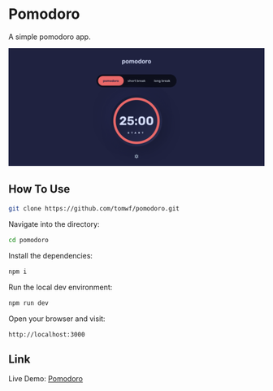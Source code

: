 # Pomodoro

A simple pomodoro app.

![](./screenshot.png)

## How To Use

```bash
git clone https://github.com/tomwf/pomodoro.git
```
Navigate into the directory:
```bash
cd pomodoro
```
Install the dependencies:
```bash
npm i
```
Run the local dev environment:
```bash
npm run dev
```
Open your browser and visit:
```
http://localhost:3000
```

## Link

Live Demo: [Pomodoro](https://tomwf-pomodoro.vercel.app/)
